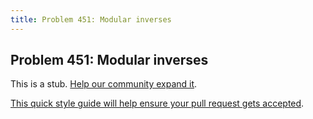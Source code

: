 ```yaml
---
title: Problem 451: Modular inverses
---
```

## Problem 451: Modular inverses

This is a stub. <a href='https://github.com/freecodecamp/guides/tree/master/src/pages/certifications/coding-interview-prep/project-euler/problem-451-modular-inverses/index.md' target='_blank' rel='nofollow'>Help our community expand it</a>.

<a href='https://github.com/freecodecamp/guides/blob/master/README.md' target='_blank' rel='nofollow'>This quick style guide will help ensure your pull request gets accepted</a>.

<!-- The article goes here, in GitHub-flavored Markdown. Feel free to add YouTube videos, images, and CodePen/JSBin embeds  -->
